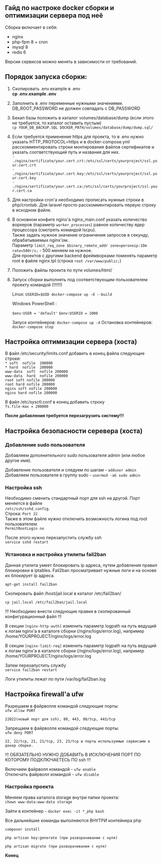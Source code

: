 ## Гайд по настроке docker сборки и оптимизации сервера под неё

Сборка включает в себя:
- nginx
- php-fpm 8 + cron
- mysql 8
- redis 6

Версии сервисов можно менять в зависимости от требований.

## Порядок запуска сборки:

1. Скопировать .env.example в .env  
    **cp .env.example .env**

2. Заполнить в .env переменные нужными значениями. DB_ROOT_PASSWORD не должен совпадать с DB_PASSWORD

3. Бекап базы положить в каталог volumes/database/dump (если этого не требуется, то каталог оставить пустым)  
    `cp YOUR_DB_BACKUP.SQL DOCKER_PATH/volumes/database/dump/dump.sql/`

4. Если требуется применение https для проекта, то в .env нужно указать HTTP_PROTOCOL=https и в docker-compose.yml расскомментировать строки монтирования файлов сертификатов и указать соответствующий путь и названия для них.  
    ``- ./nginx/sertificate/your.cert.crt:/etc/ssl/certs/yourproject/ssl.your.cert.crt``  
    ``- ./nginx/sertificate/your.cert.key:/etc/ssl/certs/yourproject/ssl.your.cert.key``  
    ``- ./nginx/sertificate/your.cert.ca:/etc/ssl/certs/yourproject/ssl.your.cert.ca``  

5. Для настройки cron'а необходимо прописать нужные строки в php/crontab. Для laravel просто расскомментировать первую строку в исходном файле.

6. В основном конфиге nginx'а nginx_main.conf указать количество воркеров (параметр ``worker_processes``) равное количеству ядер процессора (смотреть командой lscpu).  
    Также задать нужное значение ограничения запросов в секунду, обрабатываемых nginx'ом.  
    Параметр ``limit_req_zone $binary_remote_addr zone=peroneip:10m rate=500r/s;`` - 500 меняем на нужное.  
    Для проектов с другими backend фреймворками поменять параметр root в файле nginx.tpl (строка ``root /var/www/public;``)
        
7. Положить файлы проекта по пути volumes/html/

8. Запуск сборки выполнять под соответствующим пользователем проекту командой (!!!!!!)  

    Linux:
    ``USERID=$UID docker-compose up -d --build``  
    
    Windows PowerShell : 
    
    ``$env:USER = 'default'``
    ``$env:USERID = 1000``
    
    Запуск контейнеров: ``docker-compose up -d`` 
    Остановка контейнеров: ``docker-compose stop``  


## Настройка оптимизации сервера (хоста)

В файл /etc/security/limits.conf добавить в конец файла следующие строки:  
    ``* soft  nofile  200000``  
    ``* hard  nofile  200000``  
    ``www-data  soft  nofile 200000``  
    ``www-data  hard  nofile 200000``  
    ``root soft nofile 200000``  
    ``root hard nofile 200000``  
    ``nginx soft nofile 200000``  
    ``nginx hard nofile 200000``  
    
В файл /etc/sysctl.conf в конец добавить строку  
    ``fs.file-max = 200000``  

**После добавления требуется перезагрузить систему!!!**

## Настройка безопасности серевера (хоста)

### Добавление sudo пользователя

Добавляем дополнительного sudo пользователя admin (или любое другое имя).

  Добавление пользователя и следуем по шагам - ``adduser admin``  
  Добавляем пользователя в группу sudo - ``usermod -aG sudo admin``

### Настройка ssh

Необходимо сменить стандартный порт для ssh на другой. Порт меняется в файле  
    ``/etc/ssh/sshd_config``.  
    Строка: ``Port 22``  
    Также в этом файле нужно отключить возможность логина под root пользователем.  
    ``PermitRootLogin no``

После этого нужно перезапустить службу ssh  
``service sshd restart``

### Установка и настройка утилиты fail2ban 

Данная утилита умеет блокировать ip адреса, путем добавления правил блокировки в iptables.
Fail2ban просматривает нужные логи и на основе их блокирует ip адреса.  

``apt-get install fail2ban``  

Скопировать файл /host/jail.local в каталог /etc/fail2ban/

``cp jail.local /etc/fail2ban/jail.local``

!!! Необходимо внести следующие правки в скопированный конфигурационный файл !!!

В секции ``[nginx-http-auth]`` изменить параметр logpath на путь ведущий к логам nginx'а
в каталоге сборки (/nginx/logs/error.log), например /home/YOURPROJECT/nginx/logs/error.log

В секции ``[nginx-limit-req]`` изменить параметр logpath на путь ведущий к логам nginx'а
в каталоге сборки (/nginx/logs/error.log), например  /home/YOURPROJECT/nginx/logs/error.log

Затем перезапустить службу  
``service fail2ban restart``

Логи утилиты лежат по пути /var/log/fail2ban.log


## Настройка firewall'а ufw

Разрешаем в файрволле командой следующие порты:  
``ufw allow PORT``  

``22022(новый порт для ssh), 80, 443, 80/tcp, 443/tcp``  

Запрещаем в файрволле командой следующие порты:  
``ufw deny PORT``  

``22, 22/tcp, 21, 21/tcp, 23, 23/tcp и порты используемые сервисами в докер сборке.``  

!!! ОБЯЗАТЕЛЬНО НУЖНО ДОБАВИТЬ В ИСКЛЮЧЕНИЯ ПОРТ ПО КОТОРОМУ ПОДКЛЮЧАЕТЕСЬ ПО ssh !!!

Включаем файрволл командой - ``ufw enable``  
Отключать файрволл командой - ``ufw disable``  

### Настройка проекта

Меняем права каталога storage внутри папки проекта:  
``chown www-data:www-data storage``  

Зайти в контейнер - ``docker exec -it *_php bash``  

Все дальнейшие команды выполняются ВНУТРИ контейнера php  

``composer install``  

``php artisan key:generate (при разворачивании с нуля)``  

``php artisan migrate (при разворачивании с нуля)``  

**Конец**